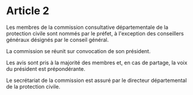 # Article 2

Les membres de la commission consultative départementale de la protection civile sont nommés par le préfet, à l'exception des conseillers généraux désignés par le conseil général.

La commission se réunit sur convocation de son président.

Les avis sont pris à la majorité des membres et, en cas de partage, la voix du président est prépondérante.

Le secrétariat de la commission est assuré par le directeur départemental de la protection civile.
